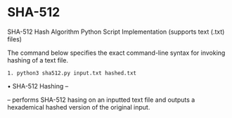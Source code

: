 # SHA-512
SHA-512 Hash Algorithm Python Script Implementation (supports text (.txt) files)

The command below specifies the exact command-line syntax for invoking hashing of a text file. 
	
	1. python3 sha512.py input.txt hashed.txt

 • SHA-512 Hashing –

 – performs SHA-512 hasing on an inputted text file and outputs a hexademical hashed version of the original input.
 

